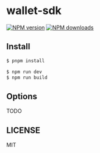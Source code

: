 # wallet-sdk

[![NPM version](https://img.shields.io/npm/v/wallet-sdk.svg?style=flat)](https://npmjs.com/package/wallet-sdk)
[![NPM downloads](http://img.shields.io/npm/dm/wallet-sdk.svg?style=flat)](https://npmjs.com/package/wallet-sdk)

## Install

```bash
$ pnpm install
```

```bash
$ npm run dev
$ npm run build
```

## Options

TODO

## LICENSE

MIT